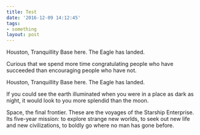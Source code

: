 ```yaml
---
title: Test
date: '2016-12-09 14:12:45'
tags:
- something
layout: post
---
```

Houston, Tranquillity Base here. The Eagle has landed.

Curious that we spend more time congratulating people who have succeeded than encouraging people who have not.

Houston, Tranquillity Base here. The Eagle has landed.

If you could see the earth illuminated when you were in a place as dark as night, it would look to you more splendid than the moon.

Space, the final frontier. These are the voyages of the Starship Enterprise. Its five-year mission: to explore strange new worlds, to seek out new life and new civilizations, to boldly go where no man has gone before.